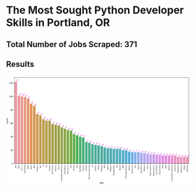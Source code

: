 # The Most Sought Python Developer Skills in Portland, OR

## Total Number of Jobs Scraped: 371

## Results
![Frequency Histogram](in_demand_skills.png)
